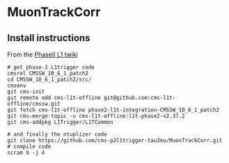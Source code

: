 # MuonTrackCorr

## Install instructions
From the [PhaseII L1 twiki](https://twiki.cern.ch/twiki/bin/view/CMSPublic/SWGuideL1TPhase2Instructions)
```
# get phase-2 L1trigger code
cmsrel CMSSW_10_6_1_patch2
cd CMSSW_10_6_1_patch2/src/
cmsenv
git cms-init
git remote add cms-l1t-offline git@github.com:cms-l1t-offline/cmssw.git
git fetch cms-l1t-offline phase2-l1t-integration-CMSSW_10_6_1_patch2
git cms-merge-topic -u cms-l1t-offline:l1t-phase2-v2.37.2
git cms-addpkg L1Trigger/L1TCommon

# and finally the ntuplizer code
git clone https://github.com/cms-p2l1trigger-tau3mu/MuonTrackCorr.git
# compile code
scram b -j 4
```